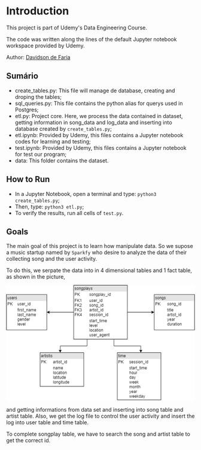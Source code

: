 # Introduction

This project is part of Udemy's Data Engineering Course.

The code was written along the lines of the default Jupyter notebook workspace provided by Udemy.

Author: [Davidson de Faria](https://github.com/davidsondefaria)

## Sumário

 - create_tables.py: This file will manage de database, creating and droping the tables;
 - sql_queries.py: This file contains the python alias for querys used in Postgres;
 - etl.py: Project core. Here, we process the data contained in dataset, getting information in song_data and log_data and inserting into database created by `create_tables.py`;
 - etl.ipynb: Provided by Udemy, this files contains a Jupyter notebook codes for learning and testing;
 - test.ipynb: Provided by Udemy, this files contains a Jupyter notebook for test our program;
 - data: This folder contains the dataset.
 
## How to Run

 - In a Jupyter Notebook, open a terminal and type: `python3 create_tables.py`;
 - Then, type: `python3 etl.py`;
 - To verify the results, run all cells of `test.py`.
 
## Goals

The main goal of this project is to learn how manipulate data. So we supose a music startup named by `Sparkfy` who desire to analyze the data of their collecting song and the user activity. 

To do this, we serpate the data into in 4 dimensional tables and 1 fact table, as shown in the picture,

![ERD](DataModel-Udemy1.png)

and getting informations from data set and inserting into song table and artist table. Also, we get the log file to control the user activity and insert the log into user table and time table.

To complete songplay table, we have to search the song and artist table to get the correct id.